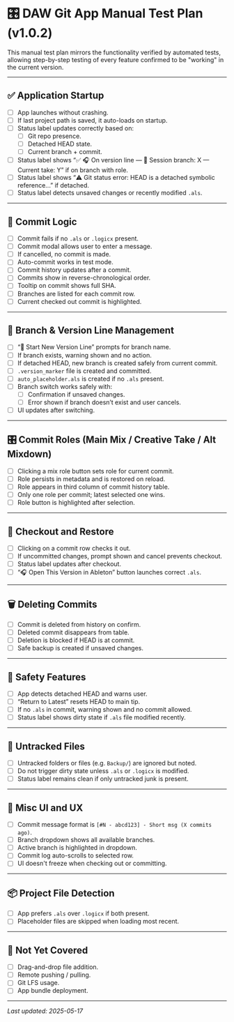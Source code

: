 # 🎛️ DAW Git App Manual Test Plan (v1.0.2)

This manual test plan mirrors the functionality verified by automated tests, allowing step-by-step testing of every feature confirmed to be "working" in the current version.

---

## ✅ Application Startup

- [ ] App launches without crashing.
- [ ] If last project path is saved, it auto-loads on startup.
- [ ] Status label updates correctly based on:
  - [ ] Git repo presence.
  - [ ] Detached HEAD state.
  - [ ] Current branch + commit.
- [ ] Status label shows “✅ 🎧 On version line — 🎵 Session branch: X — Current take: Y” if on branch with role.
- [ ] Status label shows “⚠️ Git status error: HEAD is a detached symbolic reference...” if detached.
- [ ] Status label detects unsaved changes or recently modified `.als`.

---

## 🧠 Commit Logic

- [ ] Commit fails if no `.als` or `.logicx` present.
- [ ] Commit modal allows user to enter a message.
- [ ] If cancelled, no commit is made.
- [ ] Auto-commit works in test mode.
- [ ] Commit history updates after a commit.
- [ ] Commits show in reverse-chronological order.
- [ ] Tooltip on commit shows full SHA.
- [ ] Branches are listed for each commit row.
- [ ] Current checked out commit is highlighted.

---

## 🌿 Branch & Version Line Management

- [ ] “🎼 Start New Version Line” prompts for branch name.
- [ ] If branch exists, warning shown and no action.
- [ ] If detached HEAD, new branch is created safely from current commit.
- [ ] `.version_marker` file is created and committed.
- [ ] `auto_placeholder.als` is created if no `.als` present.
- [ ] Branch switch works safely with:
  - [ ] Confirmation if unsaved changes.
  - [ ] Error shown if branch doesn’t exist and user cancels.
- [ ] UI updates after switching.

---

## 🎛️ Commit Roles (Main Mix / Creative Take / Alt Mixdown)

- [ ] Clicking a mix role button sets role for current commit.
- [ ] Role persists in metadata and is restored on reload.
- [ ] Role appears in third column of commit history table.
- [ ] Only one role per commit; latest selected one wins.
- [ ] Role button is highlighted after selection.

---

## 🧪 Checkout and Restore

- [ ] Clicking on a commit row checks it out.
- [ ] If uncommitted changes, prompt shown and cancel prevents checkout.
- [ ] Status label updates after checkout.
- [ ] “🎧 Open This Version in Ableton” button launches correct `.als`.

---

## 🗑️ Deleting Commits

- [ ] Commit is deleted from history on confirm.
- [ ] Deleted commit disappears from table.
- [ ] Deletion is blocked if HEAD is at commit.
- [ ] Safe backup is created if unsaved changes.

---

## 🛟 Safety Features

- [ ] App detects detached HEAD and warns user.
- [ ] “Return to Latest” resets HEAD to main tip.
- [ ] If no `.als` in commit, warning shown and no commit allowed.
- [ ] Status label shows dirty state if `.als` file modified recently.

---

## 🧹 Untracked Files

- [ ] Untracked folders or files (e.g. `Backup/`) are ignored but noted.
- [ ] Do not trigger dirty state unless `.als` or `.logicx` is modified.
- [ ] Status label remains clean if only untracked junk is present.

---

## 📜 Misc UI and UX

- [ ] Commit message format is `[#N - abcd123] - Short msg (X commits ago)`.
- [ ] Branch dropdown shows all available branches.
- [ ] Active branch is highlighted in dropdown.
- [ ] Commit log auto-scrolls to selected row.
- [ ] UI doesn't freeze when checking out or committing.

---

## 📦 Project File Detection

- [ ] App prefers `.als` over `.logicx` if both present.
- [ ] Placeholder files are skipped when loading most recent.

---

## 🚧 Not Yet Covered

- [ ] Drag-and-drop file addition.
- [ ] Remote pushing / pulling.
- [ ] Git LFS usage.
- [ ] App bundle deployment.

---

_Last updated: 2025-05-17_